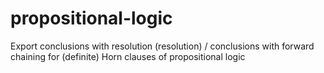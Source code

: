 # propositional-logic
Export conclusions with resolution (resolution) / conclusions with forward chaining for (definite) Horn clauses of propositional logic

